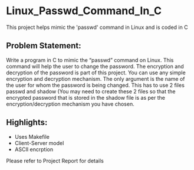# Linux_Passwd_Command_In_C
This project helps mimic the 'passwd' command in Linux and is coded in C

## Problem Statement:
Write a program in C to mimic the “passwd” command on Linux. This command will help the
user to change the password. The encryption and decryption of the password is part of this
project. You can use any simple encryption and decryption mechanism. The only argument is
the name of the user for whom the password is being changed. This has to use 2 files passwd
and shadow (You may need to create these 2 files so that the
encrypted password that is stored in the shadow file is as per the encryption/decryption
mechanism you have chosen.

## Highlights:
* Uses Makefile
* Client-Server model
* ASCII encrption

Please refer to Project Report for details
